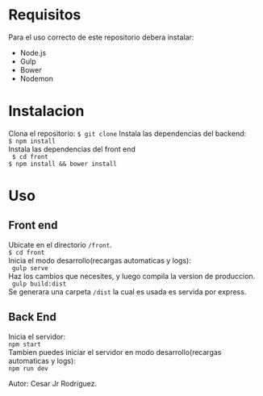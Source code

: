 # Requisitos    
Para el uso correcto de este repositorio debera instalar:
- Node.js
- Gulp
- Bower
- Nodemon

# Instalacion

Clona el repositorio:
`` $ git clone ``
Instala las dependencias del backend:    
`` $ npm install ``    
Instala las dependencias del front end    
`` $ cd front``    
`` $ npm install && bower install ``

# Uso
## Front end
Ubicate en el directorio ``/front``.    
`` $ cd front ``     
Inicia el modo desarrollo(recargas automaticas y logs):     
`` gulp serve``     
Haz los cambios que necesites, y luego compila la version de produccion.     
`` gulp build:dist``     
Se generara una carpeta ``/dist`` la cual es usada es servida por express.     

## Back End
Inicia el servidor:     
`` npm start ``     
Tambien puedes iniciar el servidor en modo desarrollo(recargas automaticas y logs):     
`` npm run dev ``     


Autor: Cesar Jr Rodriguez.
